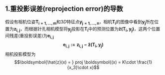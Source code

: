 ## 1.重投影误差(reprojection error)的导数
假设有相机位姿$\boldsymbol{T_{i = 1,...,m}}$和$3D$特征点$\boldsymbol{y_{j = 1,...,n}}$，相机$\boldsymbol{T_{i}}$的图像中看到$\boldsymbol{y_{j}}$所在位置为$\boldsymbol{z_{i,j}}$，而根据针孔相机模型将$\boldsymbol{y_{j}}$投影在$\boldsymbol{T_{i}}$中的预测位置为$\boldsymbol{\hat{z}(T_i,y_j)}$，这两个位置间残差(重投影误差)为$\boldsymbol{e_{i,j}}$ $$\boldsymbol{e_{i,j} := z_{i,j} - \hat{z}(T_i,y_j)}$$
相机投影模型为 $$\boldsymbol{\hat{z}(x) = } proj \boldsymbol{(x) = K\cdot \frac{1}{x_3}\cdot x}$$ 